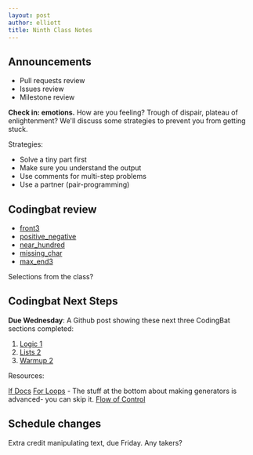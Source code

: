 ```yaml
--- 
layout: post
author: elliott
title: Ninth Class Notes
---
```


## Announcements

* Pull requests review
* Issues review
* Milestone review

**Check in: emotions.**  How are you feeling?  Trough of dispair, plateau of enlightenment?  We'll discuss some strategies to prevent you from getting stuck.

Strategies:

* Solve a tiny part first
* Make sure you understand the output
* Use comments for multi-step problems
* Use a partner (pair-programming)

## Codingbat review

* [front3](http://codingbat.com/prob/p147920)
* [positive_negative](http://codingbat.com/prob/p162058)
* [near_hundred](http://codingbat.com/prob/p124676)
* [missing_char](http://codingbat.com/prob/p149524)
* [max_end3](http://codingbat.com/prob/p135290)

Selections from the class?

## Codingbat Next Steps
**Due Wednesday**: A Github post showing these next three CodingBat sections completed:

1. [Logic 1](http://codingbat.com/python/Logic-1)
2. [Lists 2](http://codingbat.com/python/Logic-2)
3. [Warmup 2](http://codingbat.com/python/Warmup-2)

Resources:

[If Docs](http://codingbat.com/doc/python-if-boolean.html)
[For Loops](https://wiki.python.org/moin/ForLoop) - The stuff at the bottom about making generators is advanced- you can skip it.
[Flow of Control](http://docs.python.org/2/tutorial/controlflow.html)


## Schedule changes

Extra credit manipulating text, due Friday.  Any takers?
